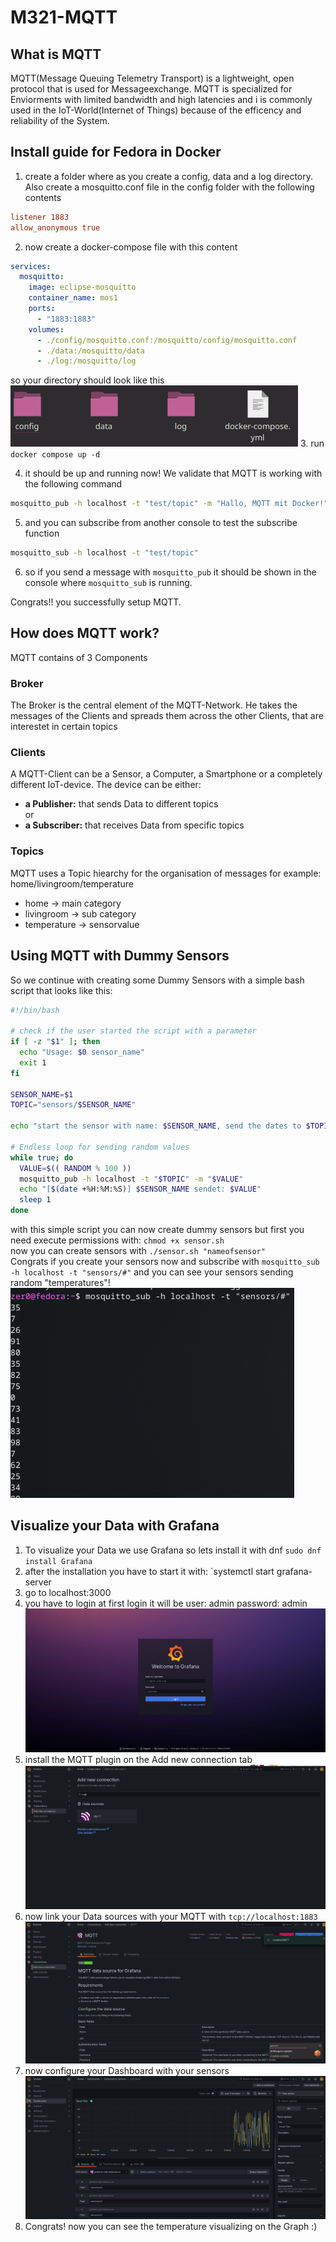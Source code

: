 # M321-MQTT

## What is MQTT
MQTT(Message Queuing Telemetry Transport) is a lightweight, open protocol that is used for Messageexchange. MQTT is specialized for Enviorments with limited bandwidth and high latencies and i is commonly used in the IoT-World(Internet of Things) because of the efficency and reliability of the System.

## Install guide for Fedora in Docker
1. create a folder where as you create a config, data and  a log directory. Also create a mosquitto.conf file in the config folder with the following contents
```conf
listener 1883
allow_anonymous true
```
2. now create a docker-compose file with this content
```yml
services:
  mosquitto:
    image: eclipse-mosquitto
    container_name: mos1
    ports:
      - "1883:1883" 
    volumes:
      - ./config/mosquitto.conf:/mosquitto/config/mosquitto.conf
      - ./data:/mosquitto/data
      - ./log:/mosquitto/log
```
so your directory should look like this 
![directory](./images/image.png)
3. run `docker compose up -d`


4. it should be up and running now! We validate that MQTT is working with the following command
```bash
mosquitto_pub -h localhost -t "test/topic" -m "Hallo, MQTT mit Docker!"
```
5. and you can subscribe from another console to test the subscribe function
```bash
mosquitto_sub -h localhost -t "test/topic"
```
6. so if you send a message with `mosquitto_pub` it should be shown in the console where `mosquitto_sub` is running.

Congrats!! you successfully setup MQTT.


## How does MQTT work? 
MQTT contains of 3 Components
### Broker
The Broker is the central element of the MQTT-Network. He takes the messages of the Clients and spreads them across the other Clients, that are interestet in certain topics
### Clients
A MQTT-Client can be a Sensor, a Computer, a Smartphone or a completely different IoT-device. The device can be either:
- **a Publisher:** that sends Data to different topics <br>
or
- **a Subscriber:** that receives Data from specific topics
### Topics
MQTT uses a Topic hiearchy for the organisation of messages for example: <br>
home/livingroom/temperature
- home -> main category
- livingroom -> sub category
- temperature -> sensorvalue
## Using MQTT with Dummy Sensors
So we continue with creating some Dummy Sensors with a simple bash script that looks like this:
```bash
#!/bin/bash

# check if the user started the script with a parameter
if [ -z "$1" ]; then
  echo "Usage: $0 sensor_name"
  exit 1
fi

SENSOR_NAME=$1
TOPIC="sensors/$SENSOR_NAME"

echo "start the sensor with name: $SENSOR_NAME, send the dates to $TOPIC..."

# Endless loop for sending random values
while true; do
  VALUE=$(( RANDOM % 100 )) 
  mosquitto_pub -h localhost -t "$TOPIC" -m "$VALUE"
  echo "[$(date +%H:%M:%S)] $SENSOR_NAME sendet: $VALUE"
  sleep 1
done
```
with this simple script you can now create dummy sensors but first you need execute permissions with: 
`chmod +x sensor.sh` <br>
now you can create sensors with
`./sensor.sh "nameofsensor"` <br>
Congrats if you create your sensors now and subscribe with `mosquitto_sub -h localhost -t "sensors/#"` and you can see your sensors sending random "temperatures"!
![sensors](./images/sensors.png)

## Visualize your Data with Grafana
1. To visualize your Data we use Grafana so lets install it with dnf 
`sudo dnf install Grafana` 
2. after the installation you have to start it with: `systemctl start grafana-server
3. go to localhost:3000
4. you have to login at first login it will be user: admin password: admin ![login](./images/Screenshot_20250227_114706.png)
5. install the MQTT plugin on the Add new connection tab ![add new connection](./images/Screenshot_20250227_114508.png)
6. now link your Data sources with your MQTT with `tcp://localhost:1883` ![Data sources](./images/Screenshot_20250227_113554.png)
7. now configure your Dashboard with your sensors ![Dashboards](./images/Screenshot_20250227_115916.png)
8. Congrats! now you can see the temperature visualizing on the Graph :)